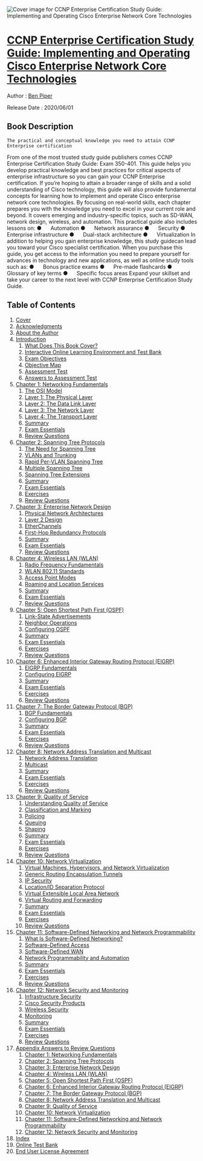 ![Cover image for CCNP Enterprise Certification Study Guide: Implementing and Operating Cisco Enterprise Network Core Technologies](https://imgdetail.ebookreading.net/cover/cover/20201212/EB9781119658757.jpg)

[CCNP Enterprise Certification Study Guide: Implementing and Operating Cisco Enterprise Network Core Technologies](https://ebookreading.net/view/book/CCNP+Enterprise+Certification+Study+Guide%3A+Implementing+and+Operating+Cisco+Enterprise+Network+Core+Technologies-EB9781119658757_1.html "CCNP Enterprise Certification Study Guide: Implementing and Operating Cisco Enterprise Network Core Technologies")
====================================================================================================================

Author : [Ben Piper](https://ebookreading.net/search/author/Ben+Piper)

Release Date : 2020/06/01

Book Description
-----------------


    
    The practical and conceptual knowledge you need to attain CCNP Enterprise certification
From one of the most trusted study guide publishers comes CCNP Enterprise Certification Study Guide: Exam 350-401. This guide helps you develop practical knowledge and best practices for critical aspects of enterprise infrastructure so you can gain your CCNP Enterprise certification. If you’re hoping to attain a broader range of skills and a solid understanding of Cisco technology, this guide will also provide fundamental concepts for learning how to implement and operate Cisco enterprise network core technologies.
By focusing on real-world skills, each chapter prepares you with the knowledge you need to excel in your current role and beyond. It covers emerging and industry-specific topics, such as SD-WAN, network design, wireless, and automation. This practical guide also includes lessons on:
●&nbsp;&nbsp;&nbsp;&nbsp;&nbsp; Automation
●&nbsp;&nbsp;&nbsp;&nbsp;&nbsp; Network assurance
●&nbsp;&nbsp;&nbsp;&nbsp;&nbsp; Security
●&nbsp;&nbsp;&nbsp;&nbsp;&nbsp; Enterprise infrastructure
●&nbsp;&nbsp;&nbsp;&nbsp;&nbsp; Dual-stack architecture
●&nbsp;&nbsp;&nbsp;&nbsp;&nbsp; Virtualization
In addition to helping you gain enterprise knowledge, this study guidecan lead you toward your Cisco specialist certification.
When you purchase this guide, you get access to the information you need to prepare yourself for advances in technology and new applications, as well as online study tools such as:
●&nbsp;&nbsp;&nbsp;&nbsp;&nbsp; Bonus practice exams
●&nbsp;&nbsp;&nbsp;&nbsp;&nbsp; Pre-made flashcards
●&nbsp;&nbsp;&nbsp;&nbsp;&nbsp; Glossary of key terms
●&nbsp;&nbsp;&nbsp;&nbsp;&nbsp; Specific focus areas
Expand your skillset and take your career to the next level with CCNP Enterprise Certification Study Guide. 

  

Table of Contents
-----------------

1. [Cover](https://ebookreading.net/view/book/CCNP+Enterprise+Certification+Study+Guide%3A+Implementing+and+Operating+Cisco+Enterprise+Network+Core+Technologies-EB9781119658757_1.html)
1. [Acknowledgments](https://ebookreading.net/view/book/CCNP+Enterprise+Certification+Study+Guide%3A+Implementing+and+Operating+Cisco+Enterprise+Network+Core+Technologies-EB9781119658757_5.html)
1. [About the Author](https://ebookreading.net/view/book/CCNP+Enterprise+Certification+Study+Guide%3A+Implementing+and+Operating+Cisco+Enterprise+Network+Core+Technologies-EB9781119658757_6.html)
1. [Introduction](https://ebookreading.net/view/book/CCNP+Enterprise+Certification+Study+Guide%3A+Implementing+and+Operating+Cisco+Enterprise+Network+Core+Technologies-EB9781119658757_8.html)
    1. [What Does This Book Cover?](https://ebookreading.net/view/book/CCNP+Enterprise+Certification+Study+Guide%3A+Implementing+and+Operating+Cisco+Enterprise+Network+Core+Technologies-EB9781119658757_8.html#usec0007)
    1. [Interactive Online Learning Environment and Test Bank](https://ebookreading.net/view/book/CCNP+Enterprise+Certification+Study+Guide%3A+Implementing+and+Operating+Cisco+Enterprise+Network+Core+Technologies-EB9781119658757_8.html#usec0008)
    1. [Exam Objectives](https://ebookreading.net/view/book/CCNP+Enterprise+Certification+Study+Guide%3A+Implementing+and+Operating+Cisco+Enterprise+Network+Core+Technologies-EB9781119658757_8.html#usec0009)
    1. [Objective Map](https://ebookreading.net/view/book/CCNP+Enterprise+Certification+Study+Guide%3A+Implementing+and+Operating+Cisco+Enterprise+Network+Core+Technologies-EB9781119658757_8.html#usec0010)
    1. [Assessment Test](https://ebookreading.net/view/book/CCNP+Enterprise+Certification+Study+Guide%3A+Implementing+and+Operating+Cisco+Enterprise+Network+Core+Technologies-EB9781119658757_8.html#cint-exsec-0001)
    1. [Answers to Assessment Test](https://ebookreading.net/view/book/CCNP+Enterprise+Certification+Study+Guide%3A+Implementing+and+Operating+Cisco+Enterprise+Network+Core+Technologies-EB9781119658757_8.html#cint-exsec-0002)
1. [Chapter 1: Networking Fundamentals](https://ebookreading.net/view/book/CCNP+Enterprise+Certification+Study+Guide%3A+Implementing+and+Operating+Cisco+Enterprise+Network+Core+Technologies-EB9781119658757_9.html)
    1. [The OSI Model](https://ebookreading.net/view/book/CCNP+Enterprise+Certification+Study+Guide%3A+Implementing+and+Operating+Cisco+Enterprise+Network+Core+Technologies-EB9781119658757_9.html#usec0002)
    1. [Layer 1: The Physical Layer](https://ebookreading.net/view/book/CCNP+Enterprise+Certification+Study+Guide%3A+Implementing+and+Operating+Cisco+Enterprise+Network+Core+Technologies-EB9781119658757_9.html#usec0006)
    1. [Layer 2: The Data Link Layer](https://ebookreading.net/view/book/CCNP+Enterprise+Certification+Study+Guide%3A+Implementing+and+Operating+Cisco+Enterprise+Network+Core+Technologies-EB9781119658757_9.html#usec0007)
    1. [Layer 3: The Network Layer](https://ebookreading.net/view/book/CCNP+Enterprise+Certification+Study+Guide%3A+Implementing+and+Operating+Cisco+Enterprise+Network+Core+Technologies-EB9781119658757_9.html#usec0012)
    1. [Layer 4: The Transport Layer](https://ebookreading.net/view/book/CCNP+Enterprise+Certification+Study+Guide%3A+Implementing+and+Operating+Cisco+Enterprise+Network+Core+Technologies-EB9781119658757_9.html#usec0018)
    1. [Summary](https://ebookreading.net/view/book/CCNP+Enterprise+Certification+Study+Guide%3A+Implementing+and+Operating+Cisco+Enterprise+Network+Core+Technologies-EB9781119658757_9.html#usec0029)
    1. [Exam Essentials](https://ebookreading.net/view/book/CCNP+Enterprise+Certification+Study+Guide%3A+Implementing+and+Operating+Cisco+Enterprise+Network+Core+Technologies-EB9781119658757_9.html#usec0030)
    1. [Review Questions](https://ebookreading.net/view/book/CCNP+Enterprise+Certification+Study+Guide%3A+Implementing+and+Operating+Cisco+Enterprise+Network+Core+Technologies-EB9781119658757_9.html#c01-exsec-0001)
1. [Chapter 2: Spanning Tree Protocols](https://ebookreading.net/view/book/CCNP+Enterprise+Certification+Study+Guide%3A+Implementing+and+Operating+Cisco+Enterprise+Network+Core+Technologies-EB9781119658757_10.html)
    1. [The Need for Spanning Tree](https://ebookreading.net/view/book/CCNP+Enterprise+Certification+Study+Guide%3A+Implementing+and+Operating+Cisco+Enterprise+Network+Core+Technologies-EB9781119658757_10.html#usec0002)
    1. [VLANs and Trunking](https://ebookreading.net/view/book/CCNP+Enterprise+Certification+Study+Guide%3A+Implementing+and+Operating+Cisco+Enterprise+Network+Core+Technologies-EB9781119658757_10.html#usec0003)
    1. [Rapid Per-VLAN Spanning Tree](https://ebookreading.net/view/book/CCNP+Enterprise+Certification+Study+Guide%3A+Implementing+and+Operating+Cisco+Enterprise+Network+Core+Technologies-EB9781119658757_10.html#usec0007)
    1. [Multiple Spanning Tree](https://ebookreading.net/view/book/CCNP+Enterprise+Certification+Study+Guide%3A+Implementing+and+Operating+Cisco+Enterprise+Network+Core+Technologies-EB9781119658757_10.html#usec0020)
    1. [Spanning Tree Extensions](https://ebookreading.net/view/book/CCNP+Enterprise+Certification+Study+Guide%3A+Implementing+and+Operating+Cisco+Enterprise+Network+Core+Technologies-EB9781119658757_10.html#usec0025)
    1. [Summary](https://ebookreading.net/view/book/CCNP+Enterprise+Certification+Study+Guide%3A+Implementing+and+Operating+Cisco+Enterprise+Network+Core+Technologies-EB9781119658757_10.html#usec0030)
    1. [Exam Essentials](https://ebookreading.net/view/book/CCNP+Enterprise+Certification+Study+Guide%3A+Implementing+and+Operating+Cisco+Enterprise+Network+Core+Technologies-EB9781119658757_10.html#usec0031)
    1. [Exercises](https://ebookreading.net/view/book/CCNP+Enterprise+Certification+Study+Guide%3A+Implementing+and+Operating+Cisco+Enterprise+Network+Core+Technologies-EB9781119658757_10.html#usec0032)
    1. [Review Questions](https://ebookreading.net/view/book/CCNP+Enterprise+Certification+Study+Guide%3A+Implementing+and+Operating+Cisco+Enterprise+Network+Core+Technologies-EB9781119658757_10.html#c02-exsec-0001)
1. [Chapter 3: Enterprise Network Design](https://ebookreading.net/view/book/CCNP+Enterprise+Certification+Study+Guide%3A+Implementing+and+Operating+Cisco+Enterprise+Network+Core+Technologies-EB9781119658757_11.html)
    1. [Physical Network Architectures](https://ebookreading.net/view/book/CCNP+Enterprise+Certification+Study+Guide%3A+Implementing+and+Operating+Cisco+Enterprise+Network+Core+Technologies-EB9781119658757_11.html#usec0002)
    1. [Layer 2 Design](https://ebookreading.net/view/book/CCNP+Enterprise+Certification+Study+Guide%3A+Implementing+and+Operating+Cisco+Enterprise+Network+Core+Technologies-EB9781119658757_11.html#usec0012)
    1. [EtherChannels](https://ebookreading.net/view/book/CCNP+Enterprise+Certification+Study+Guide%3A+Implementing+and+Operating+Cisco+Enterprise+Network+Core+Technologies-EB9781119658757_11.html#usec0020)
    1. [First-Hop Redundancy Protocols](https://ebookreading.net/view/book/CCNP+Enterprise+Certification+Study+Guide%3A+Implementing+and+Operating+Cisco+Enterprise+Network+Core+Technologies-EB9781119658757_11.html#usec0025)
    1. [Summary](https://ebookreading.net/view/book/CCNP+Enterprise+Certification+Study+Guide%3A+Implementing+and+Operating+Cisco+Enterprise+Network+Core+Technologies-EB9781119658757_11.html#usec0029)
    1. [Exam Essentials](https://ebookreading.net/view/book/CCNP+Enterprise+Certification+Study+Guide%3A+Implementing+and+Operating+Cisco+Enterprise+Network+Core+Technologies-EB9781119658757_11.html#usec0030)
    1. [Review Questions](https://ebookreading.net/view/book/CCNP+Enterprise+Certification+Study+Guide%3A+Implementing+and+Operating+Cisco+Enterprise+Network+Core+Technologies-EB9781119658757_11.html#c03-exsec-0001)
1. [Chapter 4: Wireless LAN (WLAN)](https://ebookreading.net/view/book/CCNP+Enterprise+Certification+Study+Guide%3A+Implementing+and+Operating+Cisco+Enterprise+Network+Core+Technologies-EB9781119658757_12.html)
    1. [Radio Frequency Fundamentals](https://ebookreading.net/view/book/CCNP+Enterprise+Certification+Study+Guide%3A+Implementing+and+Operating+Cisco+Enterprise+Network+Core+Technologies-EB9781119658757_12.html#usec0002)
    1. [WLAN 802.11 Standards](https://ebookreading.net/view/book/CCNP+Enterprise+Certification+Study+Guide%3A+Implementing+and+Operating+Cisco+Enterprise+Network+Core+Technologies-EB9781119658757_12.html#usec0017)
    1. [Access Point Modes](https://ebookreading.net/view/book/CCNP+Enterprise+Certification+Study+Guide%3A+Implementing+and+Operating+Cisco+Enterprise+Network+Core+Technologies-EB9781119658757_12.html#usec0035)
    1. [Roaming and Location Services](https://ebookreading.net/view/book/CCNP+Enterprise+Certification+Study+Guide%3A+Implementing+and+Operating+Cisco+Enterprise+Network+Core+Technologies-EB9781119658757_12.html#usec0041)
    1. [Summary](https://ebookreading.net/view/book/CCNP+Enterprise+Certification+Study+Guide%3A+Implementing+and+Operating+Cisco+Enterprise+Network+Core+Technologies-EB9781119658757_12.html#usec0047)
    1. [Exam Essentials](https://ebookreading.net/view/book/CCNP+Enterprise+Certification+Study+Guide%3A+Implementing+and+Operating+Cisco+Enterprise+Network+Core+Technologies-EB9781119658757_12.html#usec0048)
    1. [Review Questions](https://ebookreading.net/view/book/CCNP+Enterprise+Certification+Study+Guide%3A+Implementing+and+Operating+Cisco+Enterprise+Network+Core+Technologies-EB9781119658757_12.html#c04-exsec-0001)
1. [Chapter 5: Open Shortest Path First (OSPF)](https://ebookreading.net/view/book/CCNP+Enterprise+Certification+Study+Guide%3A+Implementing+and+Operating+Cisco+Enterprise+Network+Core+Technologies-EB9781119658757_13.html)
    1. [Link-State Advertisements](https://ebookreading.net/view/book/CCNP+Enterprise+Certification+Study+Guide%3A+Implementing+and+Operating+Cisco+Enterprise+Network+Core+Technologies-EB9781119658757_13.html#usec0002)
    1. [Neighbor Operations](https://ebookreading.net/view/book/CCNP+Enterprise+Certification+Study+Guide%3A+Implementing+and+Operating+Cisco+Enterprise+Network+Core+Technologies-EB9781119658757_13.html#usec0010)
    1. [Configuring OSPF](https://ebookreading.net/view/book/CCNP+Enterprise+Certification+Study+Guide%3A+Implementing+and+Operating+Cisco+Enterprise+Network+Core+Technologies-EB9781119658757_13.html#usec0011)
    1. [Summary](https://ebookreading.net/view/book/CCNP+Enterprise+Certification+Study+Guide%3A+Implementing+and+Operating+Cisco+Enterprise+Network+Core+Technologies-EB9781119658757_13.html#usec0029)
    1. [Exam Essentials](https://ebookreading.net/view/book/CCNP+Enterprise+Certification+Study+Guide%3A+Implementing+and+Operating+Cisco+Enterprise+Network+Core+Technologies-EB9781119658757_13.html#usec0030)
    1. [Exercises](https://ebookreading.net/view/book/CCNP+Enterprise+Certification+Study+Guide%3A+Implementing+and+Operating+Cisco+Enterprise+Network+Core+Technologies-EB9781119658757_13.html#usec0031)
    1. [Review Questions](https://ebookreading.net/view/book/CCNP+Enterprise+Certification+Study+Guide%3A+Implementing+and+Operating+Cisco+Enterprise+Network+Core+Technologies-EB9781119658757_13.html#c05-exsec-0001)
1. [Chapter 6: Enhanced Interior Gateway Routing Protocol (EIGRP)](https://ebookreading.net/view/book/CCNP+Enterprise+Certification+Study+Guide%3A+Implementing+and+Operating+Cisco+Enterprise+Network+Core+Technologies-EB9781119658757_14.html)
    1. [EIGRP Fundamentals](https://ebookreading.net/view/book/CCNP+Enterprise+Certification+Study+Guide%3A+Implementing+and+Operating+Cisco+Enterprise+Network+Core+Technologies-EB9781119658757_14.html#usec0002)
    1. [Configuring EIGRP](https://ebookreading.net/view/book/CCNP+Enterprise+Certification+Study+Guide%3A+Implementing+and+Operating+Cisco+Enterprise+Network+Core+Technologies-EB9781119658757_14.html#usec0015)
    1. [Summary](https://ebookreading.net/view/book/CCNP+Enterprise+Certification+Study+Guide%3A+Implementing+and+Operating+Cisco+Enterprise+Network+Core+Technologies-EB9781119658757_14.html#usec0022)
    1. [Exam Essentials](https://ebookreading.net/view/book/CCNP+Enterprise+Certification+Study+Guide%3A+Implementing+and+Operating+Cisco+Enterprise+Network+Core+Technologies-EB9781119658757_14.html#usec0023)
    1. [Exercises](https://ebookreading.net/view/book/CCNP+Enterprise+Certification+Study+Guide%3A+Implementing+and+Operating+Cisco+Enterprise+Network+Core+Technologies-EB9781119658757_14.html#usec0024)
    1. [Review Questions](https://ebookreading.net/view/book/CCNP+Enterprise+Certification+Study+Guide%3A+Implementing+and+Operating+Cisco+Enterprise+Network+Core+Technologies-EB9781119658757_14.html#c06-exsec-0001)
1. [Chapter 7: The Border Gateway Protocol (BGP)](https://ebookreading.net/view/book/CCNP+Enterprise+Certification+Study+Guide%3A+Implementing+and+Operating+Cisco+Enterprise+Network+Core+Technologies-EB9781119658757_15.html)
    1. [BGP Fundamentals](https://ebookreading.net/view/book/CCNP+Enterprise+Certification+Study+Guide%3A+Implementing+and+Operating+Cisco+Enterprise+Network+Core+Technologies-EB9781119658757_15.html#usec0002)
    1. [Configuring BGP](https://ebookreading.net/view/book/CCNP+Enterprise+Certification+Study+Guide%3A+Implementing+and+Operating+Cisco+Enterprise+Network+Core+Technologies-EB9781119658757_15.html#usec0007)
    1. [Summary](https://ebookreading.net/view/book/CCNP+Enterprise+Certification+Study+Guide%3A+Implementing+and+Operating+Cisco+Enterprise+Network+Core+Technologies-EB9781119658757_15.html#usec0027)
    1. [Exam Essentials](https://ebookreading.net/view/book/CCNP+Enterprise+Certification+Study+Guide%3A+Implementing+and+Operating+Cisco+Enterprise+Network+Core+Technologies-EB9781119658757_15.html#usec0028)
    1. [Exercises](https://ebookreading.net/view/book/CCNP+Enterprise+Certification+Study+Guide%3A+Implementing+and+Operating+Cisco+Enterprise+Network+Core+Technologies-EB9781119658757_15.html#usec0029)
    1. [Review Questions](https://ebookreading.net/view/book/CCNP+Enterprise+Certification+Study+Guide%3A+Implementing+and+Operating+Cisco+Enterprise+Network+Core+Technologies-EB9781119658757_15.html#c07-exsec-0001)
1. [Chapter 8: Network Address Translation and Multicast](https://ebookreading.net/view/book/CCNP+Enterprise+Certification+Study+Guide%3A+Implementing+and+Operating+Cisco+Enterprise+Network+Core+Technologies-EB9781119658757_16.html)
    1. [Network Address Translation](https://ebookreading.net/view/book/CCNP+Enterprise+Certification+Study+Guide%3A+Implementing+and+Operating+Cisco+Enterprise+Network+Core+Technologies-EB9781119658757_16.html#usec0002)
    1. [Multicast](https://ebookreading.net/view/book/CCNP+Enterprise+Certification+Study+Guide%3A+Implementing+and+Operating+Cisco+Enterprise+Network+Core+Technologies-EB9781119658757_16.html#usec0021)
    1. [Summary](https://ebookreading.net/view/book/CCNP+Enterprise+Certification+Study+Guide%3A+Implementing+and+Operating+Cisco+Enterprise+Network+Core+Technologies-EB9781119658757_16.html#usec0040)
    1. [Exam Essentials](https://ebookreading.net/view/book/CCNP+Enterprise+Certification+Study+Guide%3A+Implementing+and+Operating+Cisco+Enterprise+Network+Core+Technologies-EB9781119658757_16.html#usec0041)
    1. [Exercises](https://ebookreading.net/view/book/CCNP+Enterprise+Certification+Study+Guide%3A+Implementing+and+Operating+Cisco+Enterprise+Network+Core+Technologies-EB9781119658757_16.html#usec0042)
    1. [Review Questions](https://ebookreading.net/view/book/CCNP+Enterprise+Certification+Study+Guide%3A+Implementing+and+Operating+Cisco+Enterprise+Network+Core+Technologies-EB9781119658757_16.html#c08-exsec-0001)
1. [Chapter 9: Quality of Service](https://ebookreading.net/view/book/CCNP+Enterprise+Certification+Study+Guide%3A+Implementing+and+Operating+Cisco+Enterprise+Network+Core+Technologies-EB9781119658757_17.html)
    1. [Understanding Quality of Service](https://ebookreading.net/view/book/CCNP+Enterprise+Certification+Study+Guide%3A+Implementing+and+Operating+Cisco+Enterprise+Network+Core+Technologies-EB9781119658757_17.html#usec0002)
    1. [Classification and Marking](https://ebookreading.net/view/book/CCNP+Enterprise+Certification+Study+Guide%3A+Implementing+and+Operating+Cisco+Enterprise+Network+Core+Technologies-EB9781119658757_17.html#usec0003)
    1. [Policing](https://ebookreading.net/view/book/CCNP+Enterprise+Certification+Study+Guide%3A+Implementing+and+Operating+Cisco+Enterprise+Network+Core+Technologies-EB9781119658757_17.html#usec0014)
    1. [Queuing](https://ebookreading.net/view/book/CCNP+Enterprise+Certification+Study+Guide%3A+Implementing+and+Operating+Cisco+Enterprise+Network+Core+Technologies-EB9781119658757_17.html#usec0024)
    1. [Shaping](https://ebookreading.net/view/book/CCNP+Enterprise+Certification+Study+Guide%3A+Implementing+and+Operating+Cisco+Enterprise+Network+Core+Technologies-EB9781119658757_17.html#usec0031)
    1. [Summary](https://ebookreading.net/view/book/CCNP+Enterprise+Certification+Study+Guide%3A+Implementing+and+Operating+Cisco+Enterprise+Network+Core+Technologies-EB9781119658757_17.html#usec0032)
    1. [Exam Essentials](https://ebookreading.net/view/book/CCNP+Enterprise+Certification+Study+Guide%3A+Implementing+and+Operating+Cisco+Enterprise+Network+Core+Technologies-EB9781119658757_17.html#usec0033)
    1. [Exercises](https://ebookreading.net/view/book/CCNP+Enterprise+Certification+Study+Guide%3A+Implementing+and+Operating+Cisco+Enterprise+Network+Core+Technologies-EB9781119658757_17.html#usec0034)
    1. [Review Questions](https://ebookreading.net/view/book/CCNP+Enterprise+Certification+Study+Guide%3A+Implementing+and+Operating+Cisco+Enterprise+Network+Core+Technologies-EB9781119658757_17.html#c09-exsec-0001)
1. [Chapter 10: Network Virtualization](https://ebookreading.net/view/book/CCNP+Enterprise+Certification+Study+Guide%3A+Implementing+and+Operating+Cisco+Enterprise+Network+Core+Technologies-EB9781119658757_18.html)
    1. [Virtual Machines, Hypervisors, and Network Virtualization](https://ebookreading.net/view/book/CCNP+Enterprise+Certification+Study+Guide%3A+Implementing+and+Operating+Cisco+Enterprise+Network+Core+Technologies-EB9781119658757_18.html#usec0002)
    1. [Generic Routing Encapsulation Tunnels](https://ebookreading.net/view/book/CCNP+Enterprise+Certification+Study+Guide%3A+Implementing+and+Operating+Cisco+Enterprise+Network+Core+Technologies-EB9781119658757_18.html#usec0011)
    1. [IP Security](https://ebookreading.net/view/book/CCNP+Enterprise+Certification+Study+Guide%3A+Implementing+and+Operating+Cisco+Enterprise+Network+Core+Technologies-EB9781119658757_18.html#usec0016)
    1. [Location/ID Separation Protocol](https://ebookreading.net/view/book/CCNP+Enterprise+Certification+Study+Guide%3A+Implementing+and+Operating+Cisco+Enterprise+Network+Core+Technologies-EB9781119658757_18.html#usec0023)
    1. [Virtual Extensible Local Area Network](https://ebookreading.net/view/book/CCNP+Enterprise+Certification+Study+Guide%3A+Implementing+and+Operating+Cisco+Enterprise+Network+Core+Technologies-EB9781119658757_18.html#usec0034)
    1. [Virtual Routing and Forwarding](https://ebookreading.net/view/book/CCNP+Enterprise+Certification+Study+Guide%3A+Implementing+and+Operating+Cisco+Enterprise+Network+Core+Technologies-EB9781119658757_18.html#usec0042)
    1. [Summary](https://ebookreading.net/view/book/CCNP+Enterprise+Certification+Study+Guide%3A+Implementing+and+Operating+Cisco+Enterprise+Network+Core+Technologies-EB9781119658757_18.html#usec0045)
    1. [Exam Essentials](https://ebookreading.net/view/book/CCNP+Enterprise+Certification+Study+Guide%3A+Implementing+and+Operating+Cisco+Enterprise+Network+Core+Technologies-EB9781119658757_18.html#usec0046)
    1. [Exercises](https://ebookreading.net/view/book/CCNP+Enterprise+Certification+Study+Guide%3A+Implementing+and+Operating+Cisco+Enterprise+Network+Core+Technologies-EB9781119658757_18.html#usec0047)
    1. [Review Questions](https://ebookreading.net/view/book/CCNP+Enterprise+Certification+Study+Guide%3A+Implementing+and+Operating+Cisco+Enterprise+Network+Core+Technologies-EB9781119658757_18.html#c10-exsec-0001)
1. [Chapter 11: Software-Defined Networking and Network Programmability](https://ebookreading.net/view/book/CCNP+Enterprise+Certification+Study+Guide%3A+Implementing+and+Operating+Cisco+Enterprise+Network+Core+Technologies-EB9781119658757_19.html)
    1. [What Is Software-Defined Networking?](https://ebookreading.net/view/book/CCNP+Enterprise+Certification+Study+Guide%3A+Implementing+and+Operating+Cisco+Enterprise+Network+Core+Technologies-EB9781119658757_19.html#usec0002)
    1. [Software-Defined Access](https://ebookreading.net/view/book/CCNP+Enterprise+Certification+Study+Guide%3A+Implementing+and+Operating+Cisco+Enterprise+Network+Core+Technologies-EB9781119658757_19.html#usec0003)
    1. [Software-Defined WAN](https://ebookreading.net/view/book/CCNP+Enterprise+Certification+Study+Guide%3A+Implementing+and+Operating+Cisco+Enterprise+Network+Core+Technologies-EB9781119658757_19.html#usec0024)
    1. [Network Programmability and Automation](https://ebookreading.net/view/book/CCNP+Enterprise+Certification+Study+Guide%3A+Implementing+and+Operating+Cisco+Enterprise+Network+Core+Technologies-EB9781119658757_19.html#usec0029)
    1. [Summary](https://ebookreading.net/view/book/CCNP+Enterprise+Certification+Study+Guide%3A+Implementing+and+Operating+Cisco+Enterprise+Network+Core+Technologies-EB9781119658757_19.html#usec0043)
    1. [Exam Essentials](https://ebookreading.net/view/book/CCNP+Enterprise+Certification+Study+Guide%3A+Implementing+and+Operating+Cisco+Enterprise+Network+Core+Technologies-EB9781119658757_19.html#usec0044)
    1. [Exercises](https://ebookreading.net/view/book/CCNP+Enterprise+Certification+Study+Guide%3A+Implementing+and+Operating+Cisco+Enterprise+Network+Core+Technologies-EB9781119658757_19.html#usec0045)
    1. [Review Questions](https://ebookreading.net/view/book/CCNP+Enterprise+Certification+Study+Guide%3A+Implementing+and+Operating+Cisco+Enterprise+Network+Core+Technologies-EB9781119658757_19.html#c11-exsec-0001)
1. [Chapter 12: Network Security and Monitoring](https://ebookreading.net/view/book/CCNP+Enterprise+Certification+Study+Guide%3A+Implementing+and+Operating+Cisco+Enterprise+Network+Core+Technologies-EB9781119658757_20.html)
    1. [Infrastructure Security](https://ebookreading.net/view/book/CCNP+Enterprise+Certification+Study+Guide%3A+Implementing+and+Operating+Cisco+Enterprise+Network+Core+Technologies-EB9781119658757_20.html#usec0002)
    1. [Cisco Security Products](https://ebookreading.net/view/book/CCNP+Enterprise+Certification+Study+Guide%3A+Implementing+and+Operating+Cisco+Enterprise+Network+Core+Technologies-EB9781119658757_20.html#usec0017)
    1. [Wireless Security](https://ebookreading.net/view/book/CCNP+Enterprise+Certification+Study+Guide%3A+Implementing+and+Operating+Cisco+Enterprise+Network+Core+Technologies-EB9781119658757_20.html#usec0028)
    1. [Monitoring](https://ebookreading.net/view/book/CCNP+Enterprise+Certification+Study+Guide%3A+Implementing+and+Operating+Cisco+Enterprise+Network+Core+Technologies-EB9781119658757_20.html#usec0033)
    1. [Summary](https://ebookreading.net/view/book/CCNP+Enterprise+Certification+Study+Guide%3A+Implementing+and+Operating+Cisco+Enterprise+Network+Core+Technologies-EB9781119658757_20.html#usec0046)
    1. [Exam Essentials](https://ebookreading.net/view/book/CCNP+Enterprise+Certification+Study+Guide%3A+Implementing+and+Operating+Cisco+Enterprise+Network+Core+Technologies-EB9781119658757_20.html#usec0047)
    1. [Exercises](https://ebookreading.net/view/book/CCNP+Enterprise+Certification+Study+Guide%3A+Implementing+and+Operating+Cisco+Enterprise+Network+Core+Technologies-EB9781119658757_20.html#usec0048)
    1. [Review Questions](https://ebookreading.net/view/book/CCNP+Enterprise+Certification+Study+Guide%3A+Implementing+and+Operating+Cisco+Enterprise+Network+Core+Technologies-EB9781119658757_20.html#c12-exsec-0001)
1. [Appendix Answers to Review Questions](https://ebookreading.net/view/book/CCNP+Enterprise+Certification+Study+Guide%3A+Implementing+and+Operating+Cisco+Enterprise+Network+Core+Technologies-EB9781119658757_21.html)
    1. [Chapter 1: Networking Fundamentals](https://ebookreading.net/view/book/CCNP+Enterprise+Certification+Study+Guide%3A+Implementing+and+Operating+Cisco+Enterprise+Network+Core+Technologies-EB9781119658757_21.html#usec0001)
    1. [Chapter 2: Spanning Tree Protocols](https://ebookreading.net/view/book/CCNP+Enterprise+Certification+Study+Guide%3A+Implementing+and+Operating+Cisco+Enterprise+Network+Core+Technologies-EB9781119658757_21.html#usec0002)
    1. [Chapter 3: Enterprise Network Design](https://ebookreading.net/view/book/CCNP+Enterprise+Certification+Study+Guide%3A+Implementing+and+Operating+Cisco+Enterprise+Network+Core+Technologies-EB9781119658757_21.html#usec0003)
    1. [Chapter 4: Wireless LAN (WLAN)](https://ebookreading.net/view/book/CCNP+Enterprise+Certification+Study+Guide%3A+Implementing+and+Operating+Cisco+Enterprise+Network+Core+Technologies-EB9781119658757_21.html#usec0004)
    1. [Chapter 5: Open Shortest Path First&nbsp;(OSPF)](https://ebookreading.net/view/book/CCNP+Enterprise+Certification+Study+Guide%3A+Implementing+and+Operating+Cisco+Enterprise+Network+Core+Technologies-EB9781119658757_21.html#usec0005)
    1. [Chapter 6: Enhanced Interior Gateway Routing Protocol (EIGRP)](https://ebookreading.net/view/book/CCNP+Enterprise+Certification+Study+Guide%3A+Implementing+and+Operating+Cisco+Enterprise+Network+Core+Technologies-EB9781119658757_21.html#usec0006)
    1. [Chapter 7: The Border Gateway Protocol&nbsp;(BGP)](https://ebookreading.net/view/book/CCNP+Enterprise+Certification+Study+Guide%3A+Implementing+and+Operating+Cisco+Enterprise+Network+Core+Technologies-EB9781119658757_21.html#usec0007)
    1. [Chapter 8: Network Address Translation and Multicast](https://ebookreading.net/view/book/CCNP+Enterprise+Certification+Study+Guide%3A+Implementing+and+Operating+Cisco+Enterprise+Network+Core+Technologies-EB9781119658757_21.html#usec0008)
    1. [Chapter 9: Quality of Service](https://ebookreading.net/view/book/CCNP+Enterprise+Certification+Study+Guide%3A+Implementing+and+Operating+Cisco+Enterprise+Network+Core+Technologies-EB9781119658757_21.html#usec0009)
    1. [Chapter 10: Network Virtualization](https://ebookreading.net/view/book/CCNP+Enterprise+Certification+Study+Guide%3A+Implementing+and+Operating+Cisco+Enterprise+Network+Core+Technologies-EB9781119658757_21.html#usec0010)
    1. [Chapter 11: Software-Defined Networking and Network Programmability](https://ebookreading.net/view/book/CCNP+Enterprise+Certification+Study+Guide%3A+Implementing+and+Operating+Cisco+Enterprise+Network+Core+Technologies-EB9781119658757_21.html#usec0011)
    1. [Chapter 12: Network Security and&nbsp;Monitoring](https://ebookreading.net/view/book/CCNP+Enterprise+Certification+Study+Guide%3A+Implementing+and+Operating+Cisco+Enterprise+Network+Core+Technologies-EB9781119658757_21.html#usec0012)
1. [Index](https://ebookreading.net/view/book/CCNP+Enterprise+Certification+Study+Guide%3A+Implementing+and+Operating+Cisco+Enterprise+Network+Core+Technologies-EB9781119658757_22.html)
1. [Online Test Bank](https://ebookreading.net/view/book/CCNP+Enterprise+Certification+Study+Guide%3A+Implementing+and+Operating+Cisco+Enterprise+Network+Core+Technologies-EB9781119658757_23.html)
1. [End User License Agreement](https://ebookreading.net/view/book/CCNP+Enterprise+Certification+Study+Guide%3A+Implementing+and+Operating+Cisco+Enterprise+Network+Core+Technologies-EB9781119658757_24.html)
